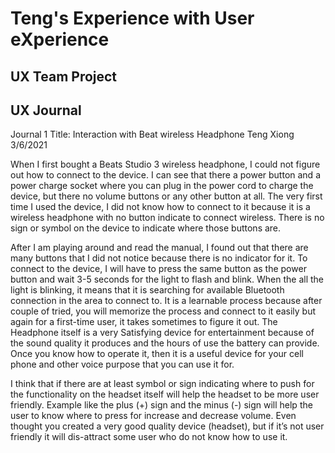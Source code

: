 # Teng's Experience with User eXperience  


## UX Team Project


## UX Journal
Journal 1
Title: Interaction with Beat wireless Headphone
Teng Xiong 
3/6/2021

 
When I first bought a Beats Studio 3 wireless headphone, I could not figure out how to connect to the device. I can see that there a power button and a power charge socket where you can plug in the power cord to charge the device, but there no volume buttons or any other button at all. The very first time I used the device, I did not know how to connect to it because it is a wireless headphone with no button indicate to connect wireless. There is no sign or symbol on the device to indicate where those buttons are. 

After I am playing around and read the manual, I found out that there are many buttons that I did not notice because there is no indicator for it. To connect to the device, I will have to press the same button as the power button and wait 3-5 seconds for the light to flash and blink. When the all the light is blinking, it means that it is searching for available Bluetooth connection in the area to connect to. It is a learnable process because after couple of tried, you will memorize the process and connect to it easily but again for a first-time user, it takes sometimes to figure it out. The Headphone itself is a very Satisfying device for entertainment because of the sound quality it produces and the hours of use the battery can provide. Once you know how to operate it, then it is a useful device for your cell phone and other voice purpose that you can use it for. 

I think that if there are at least symbol or sign indicating where to push for the functionality on the headset itself will help the headset to be more user friendly. Example like the plus (+) sign and the minus (-) sign will help the user to know where to press for increase and decrease volume. Even thought you created a very good quality device (headset), but if it’s not user friendly it will dis-attract some user who do not know how to use it. 



